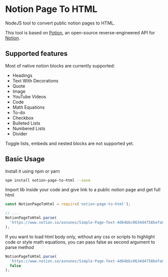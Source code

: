# Notion Page To HTML

NodeJS tool to convert public notion pages to HTML.

This tool is based on [Potion](https://github.com/benborgers/potion), an open-source reverse-engineered API for [Notion](http://notion.so).

## Supported features

Most of native notion blocks are currently supported:

- Headings
- Text With Decorations
- Quote
- Image
- YouTube Videos
- Code
- Math Equations
- To-do
- Checkbox
- Bulleted Lists
- Numbered Lists
- Divider

Toggle lists, embeds and nested blocks are not supported yet.

## Basic Usage

Install it using npm or yarn

```bash
npm install notion-page-to-html --save
```

Import lib inside your code and give link to a public notion page and get full html

```jsx
const NotionPageToHtml = require('notion-page-to-html');

// ...
NotionPageToHtml.parse(
  'https://www.notion.so/asnunes/Simple-Page-Text-4d64bbc0634d4758befa85c5a3a6c22f'
);
```

If you want to load html body only, without any css or scripts to highlight code or style math equations, you can pass false as second argument to parse method

```jsx
NotionPageToHtml.parse(
  'https://www.notion.so/asnunes/Simple-Page-Text-4d64bbc0634d4758befa85c5a3a6c22f',
  false
);
```
